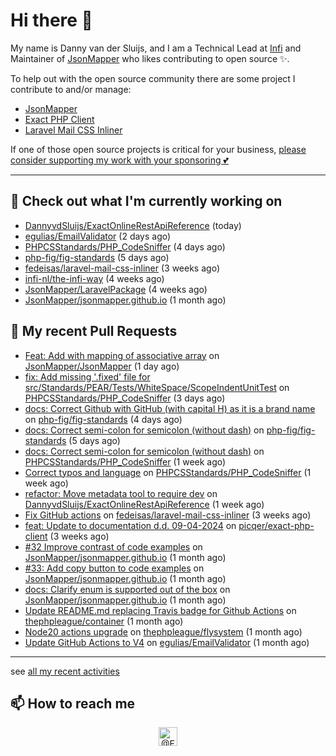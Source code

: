 # Hi there 👋



My name is Danny van der Sluijs, and I am a Technical Lead at [Infi](https://www.infi.nl) and Maintainer of [JsonMapper](https://jsonmapper.net) who likes contributing to open source ✨.

To help out with the open source community there are some project I contribute to and/or manage:
- [JsonMapper](https://github.com/JsonMapper/JsonMapper)
- [Exact PHP Client](https://github.com/picqer/exact-php-client)
- [Laravel Mail CSS Inliner](https://github.com/fedeisas/laravel-mail-css-inliner)

If one of those open source projects is critical for your business, [please consider supporting my work with your sponsoring 💕](https://github.com/sponsors/DannyvdSluijs)

---

## 🔭 Check out what I'm currently working on

- [DannyvdSluijs/ExactOnlineRestApiReference](https://github.com/DannyvdSluijs/ExactOnlineRestApiReference) (today)
- [egulias/EmailValidator](https://github.com/egulias/EmailValidator) (2 days ago)
- [PHPCSStandards/PHP_CodeSniffer](https://github.com/PHPCSStandards/PHP_CodeSniffer) (4 days ago)
- [php-fig/fig-standards](https://github.com/php-fig/fig-standards) (5 days ago)
- [fedeisas/laravel-mail-css-inliner](https://github.com/fedeisas/laravel-mail-css-inliner) (3 weeks ago)
- [infi-nl/the-infi-way](https://github.com/infi-nl/the-infi-way) (4 weeks ago)
- [JsonMapper/LaravelPackage](https://github.com/JsonMapper/LaravelPackage) (4 weeks ago)
- [JsonMapper/jsonmapper.github.io](https://github.com/JsonMapper/jsonmapper.github.io) (1 month ago)

## 🔨 My recent Pull Requests

- [Feat: Add with mapping of associative array](https://github.com/JsonMapper/JsonMapper/pull/183) on [JsonMapper/JsonMapper](https://github.com/JsonMapper/JsonMapper) (1 day ago)
- [fix: Add missing &#39;.fixed&#39; file for src/Standards/PEAR/Tests/WhiteSpace/ScopeIndentUnitTest](https://github.com/PHPCSStandards/PHP_CodeSniffer/pull/476) on [PHPCSStandards/PHP_CodeSniffer](https://github.com/PHPCSStandards/PHP_CodeSniffer) (3 days ago)
- [docs: Correct Github with GitHub (with capital H) as it is a brand name](https://github.com/php-fig/fig-standards/pull/1323) on [php-fig/fig-standards](https://github.com/php-fig/fig-standards) (4 days ago)
- [docs: Correct semi-colon for semicolon (without dash)](https://github.com/php-fig/fig-standards/pull/1322) on [php-fig/fig-standards](https://github.com/php-fig/fig-standards) (5 days ago)
- [docs: Correct semi-colon for semicolon (without dash)](https://github.com/PHPCSStandards/PHP_CodeSniffer/pull/464) on [PHPCSStandards/PHP_CodeSniffer](https://github.com/PHPCSStandards/PHP_CodeSniffer) (1 week ago)
- [Correct typos and language](https://github.com/PHPCSStandards/PHP_CodeSniffer/pull/457) on [PHPCSStandards/PHP_CodeSniffer](https://github.com/PHPCSStandards/PHP_CodeSniffer) (1 week ago)
- [refactor: Move metadata tool to require dev](https://github.com/DannyvdSluijs/ExactOnlineRestApiReference/pull/143) on [DannyvdSluijs/ExactOnlineRestApiReference](https://github.com/DannyvdSluijs/ExactOnlineRestApiReference) (1 week ago)
- [Fix GitHub actions](https://github.com/fedeisas/laravel-mail-css-inliner/pull/323) on [fedeisas/laravel-mail-css-inliner](https://github.com/fedeisas/laravel-mail-css-inliner) (3 weeks ago)
- [feat: Update to documentation d.d. 09-04-2024](https://github.com/picqer/exact-php-client/pull/642) on [picqer/exact-php-client](https://github.com/picqer/exact-php-client) (3 weeks ago)
- [#32 Improve contrast of code examples](https://github.com/JsonMapper/jsonmapper.github.io/pull/39) on [JsonMapper/jsonmapper.github.io](https://github.com/JsonMapper/jsonmapper.github.io) (1 month ago)
- [#33: Add copy button to code examples](https://github.com/JsonMapper/jsonmapper.github.io/pull/38) on [JsonMapper/jsonmapper.github.io](https://github.com/JsonMapper/jsonmapper.github.io) (1 month ago)
- [docs: Clarify enum is supported out of the box](https://github.com/JsonMapper/jsonmapper.github.io/pull/37) on [JsonMapper/jsonmapper.github.io](https://github.com/JsonMapper/jsonmapper.github.io) (1 month ago)
- [Update README.md replacing Travis badge for Github Actions](https://github.com/thephpleague/container/pull/258) on [thephpleague/container](https://github.com/thephpleague/container) (1 month ago)
- [Node20 actions upgrade](https://github.com/thephpleague/flysystem/pull/1766) on [thephpleague/flysystem](https://github.com/thephpleague/flysystem) (1 month ago)
- [Update GitHub Actions to V4](https://github.com/egulias/EmailValidator/pull/383) on [egulias/EmailValidator](https://github.com/egulias/EmailValidator) (1 month ago)

---

see [all my recent activities](https://DannyvdSluijs.github.io/recent-work.html)


## 📫 How to reach me

<p align="center">
    <a href="https://twitter.com/EchteDanny" target="blank"><img align="center" src="https://cdn.jsdelivr.net/npm/simple-icons@3.0.1/icons/twitter.svg" alt="@EchteDanny at twitter" height="30" width="30" /></a>
</p>